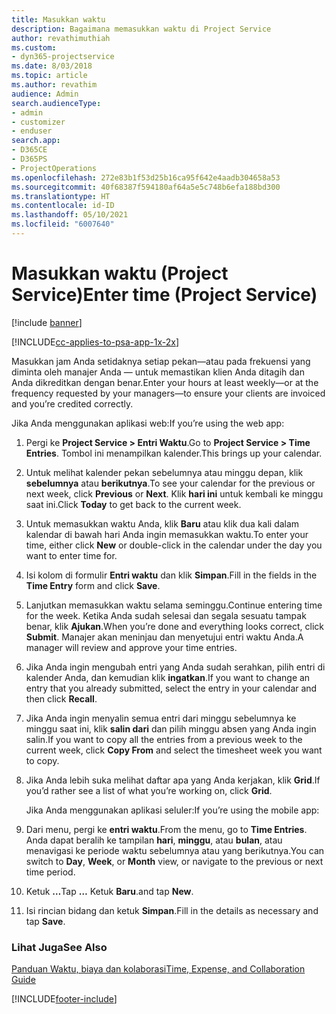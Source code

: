 ```yaml
---
title: Masukkan waktu
description: Bagaimana memasukkan waktu di Project Service
author: revathimuthiah
ms.custom:
- dyn365-projectservice
ms.date: 8/03/2018
ms.topic: article
ms.author: revathim
audience: Admin
search.audienceType:
- admin
- customizer
- enduser
search.app:
- D365CE
- D365PS
- ProjectOperations
ms.openlocfilehash: 272e83b1f53d25b16ca95f642e4aadb304658a53
ms.sourcegitcommit: 40f68387f594180af64a5e5c748b6efa188bd300
ms.translationtype: HT
ms.contentlocale: id-ID
ms.lasthandoff: 05/10/2021
ms.locfileid: "6007640"
---
```

# <a name="enter-time-project-service"></a><span data-ttu-id="fb0bf-103">Masukkan waktu (Project Service)</span><span class="sxs-lookup"><span data-stu-id="fb0bf-103">Enter time (Project Service)</span></span>

[!include [banner](../includes/psa-now-project-operations.md)]

[!INCLUDE[cc-applies-to-psa-app-1x-2x](../includes/cc-applies-to-psa-app-1x-2x.md)]

<span data-ttu-id="fb0bf-104">Masukkan jam Anda setidaknya setiap pekan—atau pada frekuensi yang diminta oleh manajer Anda — untuk memastikan klien Anda ditagih dan Anda dikreditkan dengan benar.</span><span class="sxs-lookup"><span data-stu-id="fb0bf-104">Enter your hours at least weekly—or at the frequency requested by your managers—to ensure your clients are invoiced and you’re credited correctly.</span></span>  
  
 <span data-ttu-id="fb0bf-105">Jika Anda menggunakan aplikasi web:</span><span class="sxs-lookup"><span data-stu-id="fb0bf-105">If you’re using the web app:</span></span>  
  
1. <span data-ttu-id="fb0bf-106">Pergi ke **Project Service > Entri Waktu**.</span><span class="sxs-lookup"><span data-stu-id="fb0bf-106">Go to **Project Service > Time Entries**.</span></span> <span data-ttu-id="fb0bf-107">Tombol ini menampilkan kalender.</span><span class="sxs-lookup"><span data-stu-id="fb0bf-107">This brings up your calendar.</span></span>  
  
2. <span data-ttu-id="fb0bf-108">Untuk melihat kalender pekan sebelumnya atau minggu depan, klik **sebelumnya** atau **berikutnya**.</span><span class="sxs-lookup"><span data-stu-id="fb0bf-108">To see your calendar for the previous or next week, click **Previous** or **Next**.</span></span> <span data-ttu-id="fb0bf-109">Klik **hari ini** untuk kembali ke minggu saat ini.</span><span class="sxs-lookup"><span data-stu-id="fb0bf-109">Click **Today** to get back to the current week.</span></span>  
  
3. <span data-ttu-id="fb0bf-110">Untuk memasukkan waktu Anda, klik **Baru** atau klik dua kali dalam kalendar di bawah hari Anda ingin memasukkan waktu.</span><span class="sxs-lookup"><span data-stu-id="fb0bf-110">To enter your time, either click **New** or double-click in the calendar under the day you want to enter time for.</span></span>  
  
4. <span data-ttu-id="fb0bf-111">Isi kolom di formulir **Entri waktu** dan klik **Simpan**.</span><span class="sxs-lookup"><span data-stu-id="fb0bf-111">Fill in the fields in the **Time Entry** form and click **Save**.</span></span>  
  
5. <span data-ttu-id="fb0bf-112">Lanjutkan memasukkan waktu selama seminggu.</span><span class="sxs-lookup"><span data-stu-id="fb0bf-112">Continue entering time for the week.</span></span> <span data-ttu-id="fb0bf-113">Ketika Anda sudah selesai dan segala sesuatu tampak benar, klik **Ajukan**.</span><span class="sxs-lookup"><span data-stu-id="fb0bf-113">When you’re done and everything looks correct, click **Submit**.</span></span> <span data-ttu-id="fb0bf-114">Manajer akan meninjau dan menyetujui entri waktu Anda.</span><span class="sxs-lookup"><span data-stu-id="fb0bf-114">A manager will review and approve your time entries.</span></span>  
  
6. <span data-ttu-id="fb0bf-115">Jika Anda ingin mengubah entri yang Anda sudah serahkan, pilih entri di kalender Anda, dan kemudian klik **ingatkan**.</span><span class="sxs-lookup"><span data-stu-id="fb0bf-115">If you want to change an entry that you already submitted, select the entry in your calendar and then click **Recall**.</span></span>  
  
7. <span data-ttu-id="fb0bf-116">Jika Anda ingin menyalin semua entri dari minggu sebelumnya ke minggu saat ini, klik **salin dari** dan pilih minggu absen yang Anda ingin salin.</span><span class="sxs-lookup"><span data-stu-id="fb0bf-116">If you want to copy all the entries from a previous week to the current week, click **Copy From** and select the timesheet week you want to copy.</span></span>  
  
8. <span data-ttu-id="fb0bf-117">Jika Anda lebih suka melihat daftar apa yang Anda kerjakan, klik **Grid**.</span><span class="sxs-lookup"><span data-stu-id="fb0bf-117">If you’d rather see a list of what you’re working on, click **Grid**.</span></span>  
  
   <span data-ttu-id="fb0bf-118">Jika Anda menggunakan aplikasi seluler:</span><span class="sxs-lookup"><span data-stu-id="fb0bf-118">If you’re using the mobile app:</span></span>  
  
9. <span data-ttu-id="fb0bf-119">Dari menu, pergi ke **entri waktu**.</span><span class="sxs-lookup"><span data-stu-id="fb0bf-119">From the menu, go to **Time Entries**.</span></span>     <span data-ttu-id="fb0bf-120">Anda dapat beralih ke tampilan **hari**, **minggu**, atau **bulan**, atau menavigasi ke periode waktu sebelumnya atau yang berikutnya.</span><span class="sxs-lookup"><span data-stu-id="fb0bf-120">You can switch to **Day**, **Week**, or **Month** view, or navigate to the previous or next time period.</span></span>  
  
10. <span data-ttu-id="fb0bf-121">Ketuk **…**</span><span class="sxs-lookup"><span data-stu-id="fb0bf-121">Tap **…**</span></span> <span data-ttu-id="fb0bf-122">Ketuk **Baru**.</span><span class="sxs-lookup"><span data-stu-id="fb0bf-122">and tap **New**.</span></span>  
  
11. <span data-ttu-id="fb0bf-123">Isi rincian bidang dan ketuk **Simpan**.</span><span class="sxs-lookup"><span data-stu-id="fb0bf-123">Fill in the details as necessary and tap **Save**.</span></span>  
  
### <a name="see-also"></a><span data-ttu-id="fb0bf-124">Lihat Juga</span><span class="sxs-lookup"><span data-stu-id="fb0bf-124">See Also</span></span>  
 [<span data-ttu-id="fb0bf-125">Panduan Waktu, biaya dan kolaborasi</span><span class="sxs-lookup"><span data-stu-id="fb0bf-125">Time, Expense, and Collaboration Guide</span></span>](../psa/time-expense-collaboration-guide.md)


[!INCLUDE[footer-include](../includes/footer-banner.md)]